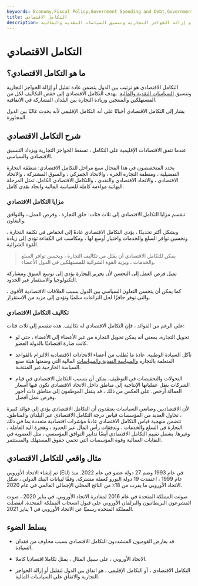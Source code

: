 ```yaml
---
keywords: Economy,Fiscal Policy,Government Spending and Debt,Government Spending
title: التكامل الاقتصادي
description: التكامل الاقتصادي هو ترتيب بين الدول لتقليل أو إزالة الحواجز التجارية وتنسيق السياسات النقدية والمالية.
---
```


# التكامل الاقتصادي
## ما هو التكامل الاقتصادي؟

التكامل الاقتصادي هو ترتيب بين الدول يتضمن عادة تقليل أو إزالة الحواجز التجارية وتنسيق [السياسات النقدية والمالية](/fiscalpolicy). يهدف التكامل الاقتصادي إلى خفض التكاليف لكل من المستهلكين والمنتجين وزيادة التجارة بين البلدان المشاركة في الاتفاقية.

يشار إلى التكامل الاقتصادي أحيانًا على أنه التكامل الإقليمي لأنه يحدث غالبًا بين الدول المجاورة.

## شرح التكامل الاقتصادي

عندما تتفق الاقتصادات الإقليمية على التكامل ، تسقط الحواجز التجارية ويزداد التنسيق الاقتصادي والسياسي.

يحدد المتخصصون في هذا المجال سبع مراحل للتكامل الاقتصادي: منطقة التجارة التفضيلية ، ومنطقة التجارة الحرة ، والاتحاد الجمركي ، والسوق المشتركة ، والاتحاد الاقتصادي ، والاتحاد الاقتصادي والنقدي ، والتكامل الاقتصادي الكامل. تمثل المرحلة النهائية مواءمة كاملة للسياسة المالية واتحاد نقدي كامل.

### مزايا التكامل الاقتصادي

تنقسم مزايا التكامل الاقتصادي إلى ثلاث فئات: خلق التجارة ، وفرص العمل ، والتوافق والتعاون.

وبشكل أكثر تحديدًا ، يؤدي التكامل الاقتصادي عادةً إلى انخفاض في تكلفة التجارة ، وتحسين توافر السلع والخدمات واختيار أوسع لها ، ومكاسب في الكفاءة تؤدي إلى زيادة القوة الشرائية.

> يمكن للتكامل الاقتصادي أن يقلل من تكاليف التجارة ، ويحسن توافر السلع والخدمات ، ويزيد القوة الشرائية للمستهلكين في الدول الأعضاء.

>

تميل فرص العمل إلى التحسن لأن [تحرير التجارة](/trade-liberalization) يؤدي إلى توسع السوق ومشاركة التكنولوجيا والاستثمار عبر الحدود.

كما يمكن أن يتحسن التعاون السياسي بين الدول بسبب العلاقات الاقتصادية الأقوى ، والتي توفر حافزًا لحل النزاعات سلميًا وتؤدي إلى مزيد من الاستقرار.

### تكاليف التكامل الاقتصادي

على الرغم من الفوائد ، فإن التكامل الاقتصادي له تكاليف. هذه تنقسم إلى ثلاث فئات:

- تحويل التجارة. بمعنى أنه يمكن تحويل التجارة من غير الأعضاء إلى الأعضاء ، حتى لو كانت ضارة اقتصاديًا بالدولة العضو.

- تآكل السيادة الوطنية. عادة ما يُطلب من أعضاء الاتحادات الاقتصادية الالتزام بالقواعد المتعلقة بالتجارة [والسياسة النقدية والسياسات](/monetarypolicy) المالية التي وضعتها هيئة صنع السياسة الخارجية غير المنتخبة.

- التحولات والتخفيضات في التوظيف. يمكن أن يتسبب التكامل الاقتصادي في قيام الشركات بنقل عملياتها الإنتاجية إلى مناطق داخل الاتحاد الاقتصادي تكون فيها أسعار العمالة أرخص. على العكس من ذلك ، قد ينتقل الموظفون إلى مناطق ذات أجور وفرص عمل أفضل.

لأن الاقتصاديين وصانعي السياسات يعتقدون أن التكامل الاقتصادي يؤدي إلى فوائد كبيرة ، تحاول العديد من المؤسسات قياس درجة التكامل الاقتصادي عبر البلدان والمناطق. تتضمن منهجية قياس التكامل الاقتصادي عادةً مؤشرات اقتصادية متعددة بما في ذلك التجارة في السلع والخدمات ، وتدفقات رأس المال عبر الحدود ، وهجرة اليد العاملة ، وغيرها. يشمل تقييم التكامل الاقتصادي أيضًا تدابير التوافق المؤسسي ، مثل العضوية في النقابات العمالية وقوة المؤسسات التي تحمي حقوق المستهلك والمستثمر.

## مثال واقعي للتكامل الاقتصادي

تم إنشاء الاتحاد الأوروبي (EU) في عام 1993 وضم 27 دولة عضو في عام 2022. منذ عام 1999 ، اعتمدت 19 دولة اليورو كعملة مشتركة. وفقًا لبيانات البنك الدولي ، شكل الاتحاد الأوروبي ما يقرب من 18٪ من الناتج المحلي الإجمالي العالمي في عام 2020.

صوتت المملكة المتحدة في عام 2016 لمغادرة الاتحاد الأوروبي. في يناير 2020 ، صوت المشرعون البريطانيون والبرلمان الأوروبي على قبول انسحاب المملكة المتحدة. انفصلت المملكة المتحدة رسميًا عن الاتحاد الأوروبي في 1 يناير 2021.

## يسلط الضوء

- قد يعارض القوميون المتشددون التكامل الاقتصادي بسبب مخاوف من فقدان السيادة.

- الاتحاد الأوروبي ، على سبيل المثال ، يمثل تكاملا اقتصاديا كاملا.

- التكامل الاقتصادي ، أو التكامل الإقليمي ، هو اتفاق بين الدول لتقليل أو إزالة الحواجز التجارية والاتفاق على السياسات المالية.

